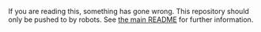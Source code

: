 If you are reading this, something has gone wrong. This repository should only be pushed to by robots. See [the main README]([url](https://github.com/vimc/vaxviz-staging/blob/main/README.md)) for further information.
